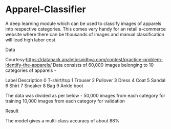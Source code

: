 # Apparel-Classifier
A deep learning module which can be used to classify images of apparels into respective categories. This comes very handy for an retail e-commerce website where there can be thousands of images and manual classification will lead high labor cost.

Data

Courtesy:https://datahack.analyticsvidhya.com/contest/practice-problem-identify-the-apparels/
Data consists of 60,000 images belonging to 10 categories of apparels -

Label	Description
0	T-shirt/top
1	Trouser
2	Pullover
3	Dress
4	Coat
5	Sandal
6	Shirt
7	Sneaker
8	Bag
9	Ankle boot

The data was divided as per below -
50,000 images from each category for training
10,000 images from each category for validation

Result

The model gives a multi-class accuracy of about 88%
